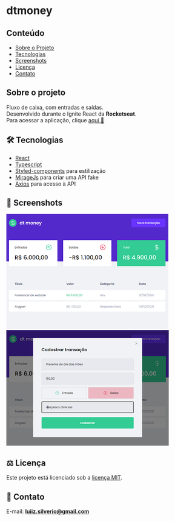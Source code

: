 # dtmoney
## Conteúdo
* [Sobre o Projeto](#sobre-o-projeto)
* [Tecnologias](#hammer_and_wrench-tecnologias)
* [Screenshots](#camera_flash-screenshots)
* [Licença](#balance_scale-licença)
* [Contato](#email-contato)

## Sobre o projeto
Fluxo de caixa, com entradas e saídas.<br />
Desenvolvido durante o Ignite React da __Rocketseat__.<br />
Para acessar a aplicação, clique [aqui :link:](https://dtmoney-react.vercel.app)

## :hammer_and_wrench: Tecnologias
* <ins>React</ins>
* <ins>Typescript</ins>
* <ins>Styled-components</ins> para estilização
* <ins>MirageJs</ins> para criar uma API fake
* <ins>Axios</ins> para acesso à API

## :camera_flash: Screenshots
![](https://github.com/luiizsilverio/dtmoney/blob/master/public/dtmoney1.png)
![](https://github.com/luiizsilverio/dtmoney/blob/master/public/dtmoney2.png)

## :balance_scale: Licença
Este projeto está licenciado sob a [licença MIT](LICENSE).

## :email: Contato

E-mail: [**luiiz.silverio@gmail.com**](mailto:luiiz.silverio@gmail.com)

